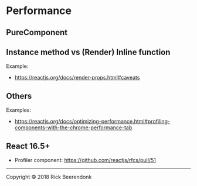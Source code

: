# Performance

## PureComponent

## Instance method vs (Render) Inline function

Example:
* https://reactjs.org/docs/render-props.html#caveats

## Others

Examples:
* https://reactjs.org/docs/optimizing-performance.html#profiling-components-with-the-chrome-performance-tab

## React 16.5+

* Profiler component: https://github.com/reactjs/rfcs/pull/51

---

Copyright © 2018 Rick Beerendonk
